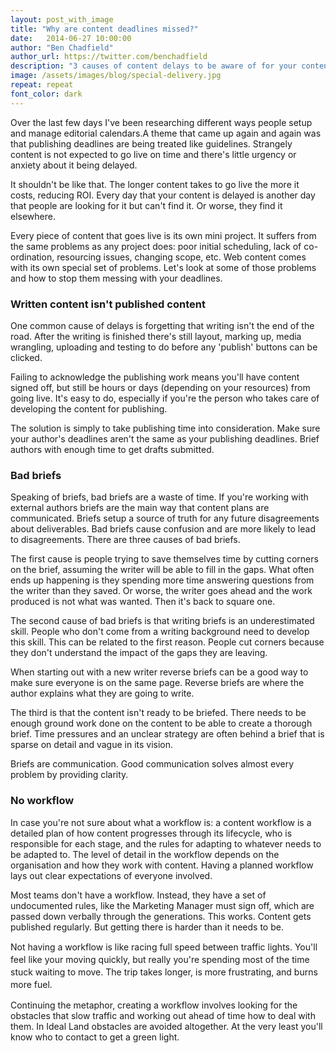 ```yaml
---
layout: post_with_image
title: "Why are content deadlines missed?"
date:   2014-06-27 10:00:00
author: "Ben Chadfield"
author_url: https://twitter.com/benchadfield
description: "3 causes of content delays to be aware of for your content marketing and publishing activities"
image: /assets/images/blog/special-delivery.jpg
repeat: repeat
font_color: dark
---
```


Over the last few days I\'ve been researching different ways people setup
and manage editorial calendars.A theme that came up again and again was that publishing deadlines are
being treated like guidelines. Strangely content is not expected to go
live on time and there\'s little urgency or anxiety about it being
delayed.

It shouldn\'t be like that. The
longer content takes to go live the more it costs, reducing ROI. Every
day that your content is delayed is another day that people are looking
for it but can\'t find it. Or worse, they find it elsewhere.

Every piece of content that goes live is its own mini project. It
suffers from the same problems as any project does: poor initial
scheduling, lack of co-ordination, resourcing issues, changing scope,
etc. Web content comes with its own special set of problems. Let\'s look
at some of those problems and how to stop them messing with your
deadlines.

###  Written content isn\'t published content

One common cause of delays is forgetting that writing isn\'t the end of
the road. After the writing is finished there\'s still layout, marking
up, media wrangling, uploading and testing to do before any \'publish\'
buttons can be clicked.

Failing to acknowledge the publishing work means you\'ll have content
signed off, but still be hours or days (depending on your resources)
from going live. It\'s easy to do, especially if you\'re the person who
takes care of developing the content for publishing.

The solution is simply to take publishing time into consideration. Make
sure your author\'s deadlines aren\'t the same as your publishing
deadlines. Brief authors with enough time to get drafts submitted.

###  Bad briefs

Speaking of briefs, bad briefs are a waste of time. If you\'re working
with external authors briefs are the main way that content plans are
communicated. Briefs setup a source of truth for any future
disagreements about deliverables. Bad briefs cause confusion and are
more likely to lead to disagreements. There are three causes of bad
briefs.

The first cause is people trying to save themselves time by cutting
corners on the brief, assuming the writer will be able to fill in the
gaps. What often ends up happening is they spending more time answering
questions from the writer than they saved. Or worse, the writer goes
ahead and the work produced is not what was wanted. Then it\'s back to
square one.

The second cause of bad briefs is that writing briefs is an
underestimated skill. People who don\'t come from a writing background
need to develop this skill. This can be related to the first reason.
People cut corners because they don\'t understand the impact of the gaps
they are leaving.

When starting out with a new writer reverse briefs can be a good way to
make sure everyone is on the same page. Reverse briefs are where the
author explains what they are going to write.

The third is that the content isn\'t ready to be briefed. There needs to
be enough ground work done on the content to be able to create a
thorough brief. Time pressures and an unclear strategy are often behind
a brief that is sparse on detail and vague in its vision.

Briefs are communication. Good communication solves almost every problem
by providing clarity.

###  No workflow

In case you\'re not sure about what a workflow is: a content workflow is
a detailed plan of how content progresses through its lifecycle, who is
responsible for each stage, and the rules for adapting to whatever needs
to be adapted to. The level of detail in the workflow depends on the
organisation and how they work with content. Having a planned workflow
lays out clear expectations of everyone involved.

Most teams don\'t have a workflow. Instead, they have a set of
undocumented rules, like the Marketing Manager must sign off, which are
passed down verbally through the generations. This works. Content gets
published regularly. But getting there is harder than it needs to be.

<span style="line-height: 1.42857143;">Not having a workflow is like
racing full speed between traffic lights. You\'ll feel like your moving
quickly, but really you\'re spending most of the time stuck waiting to
move. The trip takes longer, is more frustrating, and burns more
fuel.</span>

Continuing the metaphor, creating a workflow involves looking for the
obstacles that slow traffic and working out ahead of time how to deal
with them. In Ideal Land obstacles are avoided altogether. At the very
least you\'ll know who to contact to get a green light.